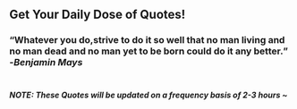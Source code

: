## Get Your Daily Dose of Quotes!
### <q>Whatever you do,strive to do it so well that no man living and no man dead and no man yet to be born could do it any better.</q> -<em>Benjamin Mays</em> <br><br>
##### NOTE: These Quotes will be updated on a frequency basis of 2-3 hours ~

